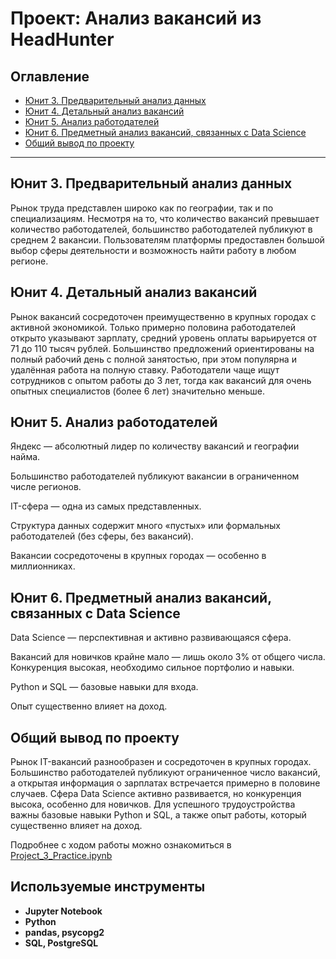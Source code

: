 # Проект: Анализ вакансий из HeadHunter

## Оглавление

- [Юнит 3. Предварительный анализ данных](#юнит-3-предварительный-анализ-данных)  
- [Юнит 4. Детальный анализ вакансий](#юнит-4-детальный-анализ-вакансий)  
- [Юнит 5. Анализ работодателей](#юнит-5-анализ-работодателей)  
- [Юнит 6. Предметный анализ вакансий, связанных с Data Science](#юнит-6-предметный-анализ-вакансий-связанных-с-data-science)  
- [Общий вывод по проекту](#общий-вывод-по-проекту)  

---

## Юнит 3. Предварительный анализ данных

Рынок труда представлен широко как по географии, так и по специализациям. Несмотря на то, что количество вакансий превышает количество работодателей, большинство работодателей публикуют в среднем 2 вакансии. Пользователям платформы предоставлен большой выбор сферы деятельности и возможность найти работу в любом регионе.

## Юнит 4. Детальный анализ вакансий

Рынок вакансий сосредоточен преимущественно в крупных городах с активной экономикой. Только примерно половина работодателей открыто указывают зарплату, средний уровень оплаты варьируется от 71 до 110 тысяч рублей. Большинство предложений ориентированы на полный рабочий день с полной занятостью, при этом популярна и удалённая работа на полную ставку. Работодатели чаще ищут сотрудников с опытом работы до 3 лет, тогда как вакансий для очень опытных специалистов (более 6 лет) значительно меньше.

## Юнит 5. Анализ работодателей

Яндекс — абсолютный лидер по количеству вакансий и географии найма.

Большинство работодателей публикуют вакансии в ограниченном числе регионов.

IT-сфера — одна из самых представленных.

Структура данных содержит много «пустых» или формальных работодателей (без сферы, без вакансий).

Вакансии сосредоточены в крупных городах — особенно в миллионниках.

## Юнит 6. Предметный анализ вакансий, связанных с Data Science

Data Science — перспективная и активно развивающаяся сфера.

Вакансий для новичков крайне мало — лишь около 3% от общего числа. Конкуренция высокая, необходимо сильное портфолио и навыки.

Python и SQL — базовые навыки для входа.

Опыт существенно влияет на доход.

## Общий вывод по проекту

Рынок IT-вакансий разнообразен и сосредоточен в крупных городах. Большинство работодателей публикуют ограниченное число вакансий, а открытая информация о зарплатах встречается примерно в половине случаев. Сфера Data Science активно развивается, но конкуренция высока, особенно для новичков. Для успешного трудоустройства важны базовые навыки Python и SQL, а также опыт работы, который существенно влияет на доход.

Подробнее с ходом работы можно ознакомиться в [Project_3_Practice.ipynb](https://github.com/korolmaria1291/data_science_study/blob/main/project_3/Project_3_Practice.ipynb)

## Используемые инструменты

- **Jupyter Notebook**
- **Python** 
- **pandas, psycopg2**
- **SQL, PostgreSQL**  
